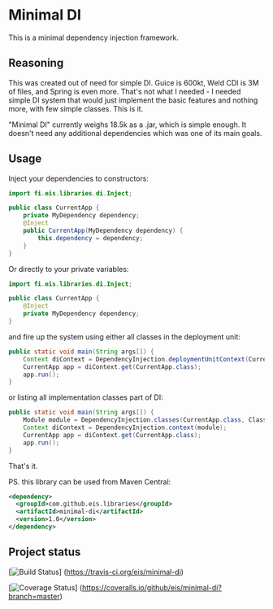 Minimal DI
==========

This is a minimal dependency injection framework.

Reasoning
---------

This was created out of need for simple DI. Guice is 600kt, Weld
CDI is 3M of files, and Spring is even more. That's not what I
needed - I needed simple DI system that would just implement the
basic features and nothing more, with few simple classes. This is it.

"Minimal DI" currently weighs 18.5k as a .jar, which is simple enough.
It doesn't need any additional dependencies which was one of
its main goals.

Usage
-----

Inject your dependencies to constructors:

```java
import fi.eis.libraries.di.Inject;

public class CurrentApp {
    private MyDependency dependency;
    @Inject
    public CurrentApp(MyDependency dependency) {
        this.dependency = dependency;
    }
}
```

Or directly to your private variables:

```java
import fi.eis.libraries.di.Inject;

public class CurrentApp {
    @Inject
    private MyDependency dependency;
}
```

and fire up the system using either all classes in the deployment unit:

```java
public static void main(String args[]) {
    Context diContext = DependencyInjection.deploymentUnitContext(CurrentApp.class);
    CurrentApp app = diContext.get(CurrentApp.class);
    app.run();
}
```

or listing all implementation classes part of DI:

```java
public static void main(String args[]) {
    Module module = DependencyInjection.classes(CurrentApp.class, ClassImplementingDependency.class);
    Context diContext = DependencyInjection.context(module);
    CurrentApp app = diContext.get(CurrentApp.class);
    app.run();
}
```

That's it.

PS. this library can be used from Maven Central:

```xml
<dependency>
  <groupId>com.github.eis.libraries</groupId>
  <artifactId>minimal-di</artifactId>
  <version>1.0</version>
</dependency>
```

Project status
------------

[![Build Status](https://api.travis-ci.org/eis/minimal-di.svg?branch=master)]
(https://travis-ci.org/eis/minimal-di)

[![Coverage Status](https://coveralls.io/repos/eis/minimal-di/badge.svg?branch=master&service=github)]
(https://coveralls.io/github/eis/minimal-di?branch=master)

